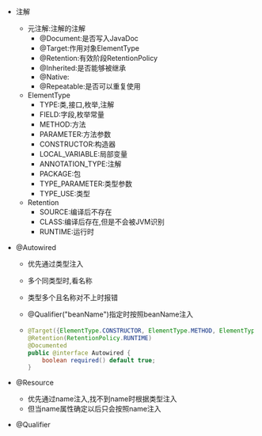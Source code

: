- 注解

  - 元注解:注解的注解
    - @Document:是否写入JavaDoc
    - @Target:作用对象ElementType
    - @Retention:有效阶段RetentionPolicy
    - @Inherited:是否能够被继承
    - @Native:
    - @Repeatable:是否可以重复使用
  - ElementType
    - TYPE:类,接口,枚举,注解
    - FIELD:字段,枚举常量
    - METHOD:方法
    - PARAMETER:方法参数
    - CONSTRUCTOR:构造器
    - LOCAL_VARIABLE:局部变量
    - ANNOTATION_TYPE:注解
    - PACKAGE:包
    - TYPE_PARAMETER:类型参数
    - TYPE_USE:类型
  - Retention
    - SOURCE:编译后不存在
    - CLASS:编译后存在,但是不会被JVM识别
    - RUNTIME:运行时

- @Autowired

  - 优先通过类型注入

  - 多个同类型时,看名称

  - 类型多个且名称对不上时报错

  - @Qualifier("beanName")指定时按照beanName注入

  - ``` java
    @Target({ElementType.CONSTRUCTOR, ElementType.METHOD, ElementType.PARAMETER, ElementType.FIELD, ElementType.ANNOTATION_TYPE})
    @Retention(RetentionPolicy.RUNTIME)
    @Documented
    public @interface Autowired {
        boolean required() default true;
    }
    ```

- @Resource

  - 优先通过name注入,找不到name时根据类型注入
  - 但当name属性确定以后只会按照name注入

- @Qualifier